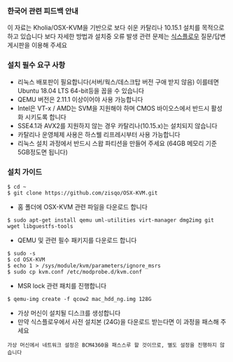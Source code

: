 ### 한국어 관련 피드백 안내

이 자료는 Kholia/OSX-KVM을 기반으로 보다 쉬운 카탈리나 10.15.1 설치를 목적으로 하고 있습니다
보다 자세한 방법과 설치중 오류 발생 관련 문제는 [식스플로우](https://sixflow.kr) 질문/답변 게시판을 이용해 주세요

### 설치 필수 요구 사항

* 리눅스 배포판이 필요합니다(서버/웍스/데스크탑 버전 구애 받지 않음) 이를테면 Ubuntu 18.04 LTS 64-bit등을 꼽을 수 있습니다
* QEMU 버전은 2.11.1 이상이어야 사용 가능합니다
* Intel은 VT-x / AMD는 SVM을 지원해야 하며 CMOS 바이오스에서 반드시 활성화 시키도록 합니다
* SSE4.1과 AVX2를 지원하지 않는 경우 카탈리나(10.15.x)는 설치되지 않습니다
* 카탈리나 운영체제 사용은 하스웰 리프레시부터 사용 가능합니다
* 리눅스 설치 과정에서 반드시 스왑 파티션을 만들어 주세요 (64GB 메모리 기준 5GB정도면 됩니다)

### 설치 가이드

```
$ cd ~
$ git clone https://github.com/zisqo/OSX-KVM.git
```
* 홈 폴더에 OSX-KVM 관련 파일을 다운로드 합니다

```
$ sudo apt-get install qemu uml-utilities virt-manager dmg2img git wget libguestfs-tools
```
* QEMU 및 관련 필수 패키지를 다운로드 합니다

```
$ sudo -s
$ cd OSX-KVM
$ echo 1 > /sys/module/kvm/parameters/ignore_msrs
$ sudo cp kvm.conf /etc/modprobe.d/kvm.conf
```
* MSR lock 관련 패치를 진행합니다

```
$ qemu-img create -f qcow2 mac_hdd_ng.img 128G
```
* 가상 머신이 설치될 디스크를 생성합니다
* 만약 식스플로우에서 사전 설치본 (24G)을 다운로드 받는다면 이 과정을 패스해 주세요

```
가상 머신에서 네트워크 설정은 BCM4360을 패스스루 할 것이므로, 별도 설정을 진행하지 않습니다
```

